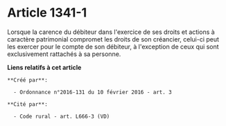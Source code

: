 # Article 1341-1

Lorsque la carence du débiteur dans l'exercice de ses droits et actions à caractère patrimonial compromet les droits de son
créancier, celui-ci peut les exercer pour le compte de son débiteur, à l'exception de ceux qui sont exclusivement rattachés à
sa personne.

**Liens relatifs à cet article**

	**Créé par**:

	  - Ordonnance n°2016-131 du 10 février 2016 - art. 3

	**Cité par**:

	  - Code rural - art. L666-3 (VD)
